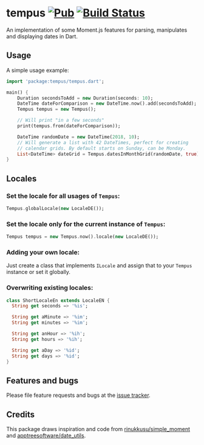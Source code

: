 # tempus [![Pub](https://img.shields.io/pub/v/tempus.svg)](https://pub.dartlang.org/packages/tempus) [![Build Status](https://travis-ci.org/Avyiel/tempus.svg?branch=master)](https://travis-ci.org/Avyiel/tempus)
An implementation of some Moment.js features for parsing, manipulates and displaying dates in Dart.

## Usage

A simple usage example:

```dart
import 'package:tempus/tempus.dart';

main() {
    Duration secondsToAdd = new Duration(seconds: 10);
    DateTime dateForComparison = new DateTime.now().add(secondsToAdd);
    Tempus tempus = new Tempus();

    // Will print "in a few seconds"
    print(tempus.from(dateForComparison));

    DateTime randomDate = new DateTime(2018, 10);
    // Will generate a list with 42 DateTimes, perfect for creating
    // calendar grids. By default starts on Sunday, can be Monday.
    List<DateTime> dateGrid = Tempus.datesInMonthGrid(randomDate, true);
}
```

## Locales

### Set the locale for all usages of `Tempus`:

```dart
Tempus.globalLocale(new LocaleDE());
```

### Set the locale only for the current instance of `Tempus`:

```dart
Tempus tempus = new Tempus.now().locale(new LocaleDE());
```

### Adding your own locale:

Just create a class that implements `ILocale` and assign that to your `Tempus` instance or set it globally.


### Overwriting existing locales:

```dart
class ShortLocaleEn extends LocaleEN {
  String get seconds => '%is';

  String get aMinute => '%im';
  String get minutes => '%im';

  String get anHour => '%ih';
  String get hours => '%ih';

  String get aDay => '%id';
  String get days => '%id';
}
```

## Features and bugs

Please file feature requests and bugs at the [issue tracker][tracker].

[tracker]: https://github.com/Avyiel/tempus/issues

## Credits

This package draws inspiration and code from [rinukkusu/simple_moment](https://github.com/rinukkusu/simple_moment) and [apptreesoftware/date_utils](https://github.com/apptreesoftware/date_utils).
